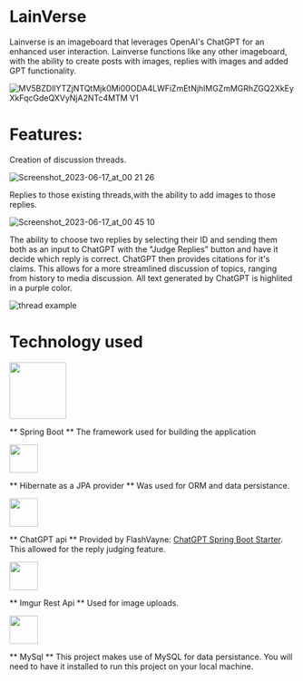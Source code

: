 # LainVerse
Lainverse is an imageboard that leverages OpenAI's ChatGPT for an enhanced user interaction. Lainverse functions like any other imageboard, with the ability to create posts with images, replies with images and added GPT functionality.

![MV5BZDllYTZjNTQtMjk0Mi00ODA4LWFiZmEtNjhlMGZmMGRhZGQ2XkEyXkFqcGdeQXVyNjA2NTc4MTM _V1_](https://github.com/D2S03/LainVerse_imageBoard/assets/94651035/a91f9488-8174-4be7-aa87-b58a511aa468)
# Features:

Creation of discussion threads.

![Screenshot_2023-06-17_at_00 21 26](https://github.com/D2S03/LainVerse_imageBoard/assets/94651035/fc9e8fa2-bf1a-4cac-8718-36d37aab541d)

Replies to those existing threads,with the ability to add images to those replies.

![Screenshot_2023-06-17_at_00 45 10](https://github.com/D2S03/LainVerse_imageBoard/assets/94651035/c1a66764-1964-4973-b7b7-519057e2baa4)

The ability to choose two replies by selecting their ID and sending them both as an input to ChatGPT with the "Judge Replies" button and have it decide which reply is correct. ChatGPT then provides citations for it's claims.
This allows for a more streamlined discussion of topics, ranging from history to media discussion. All text generated by ChatGPT is highlited in a purple color.

![thread example](https://github.com/D2S03/LainVerse_imageBoard/assets/94651035/fb0c6c58-b64f-401e-923d-5c33ded81450)

# Technology used
<img src="https://github.com/D2S03/LainVerse_imageBoard/assets/94651035/d11911a7-ab9c-4925-a40c-720e608e4b36" width="100">

** Spring Boot ** The framework used for building the application


<img src="https://github.com/D2S03/LainVerse_imageBoard/assets/94651035/dcb309e7-9c18-48bd-ab7b-f08025cc6451" width="50" >

** Hibernate as a JPA provider ** Was used for ORM and data persistance.

 
<img src="https://github.com/D2S03/LainVerse_imageBoard/assets/94651035/354fb8a2-86e5-49fd-a3ab-00ea88b692ca" width="50">

** ChatGPT api ** Provided by FlashVayne: [ChatGPT Spring Boot Starter](https://github.com/flashvayne/chatgpt-spring-boot-starter). This allowed for the reply judging feature.
 

<img src="https://github.com/D2S03/LainVerse_imageBoard/assets/94651035/a3f5ef95-9101-47bb-8ce9-d5ccb729c33f" width="50">

** Imgur Rest Api ** Used for image uploads.
 

<img src="https://github.com/D2S03/LainVerse_imageBoard/assets/94651035/6b6212b6-19f6-4906-8071-da8c7aa3ffe1" width="50" >

** MySql ** This project makes use of MySQL for data persistance. You will need to have it installed to run this project on your local machine.




